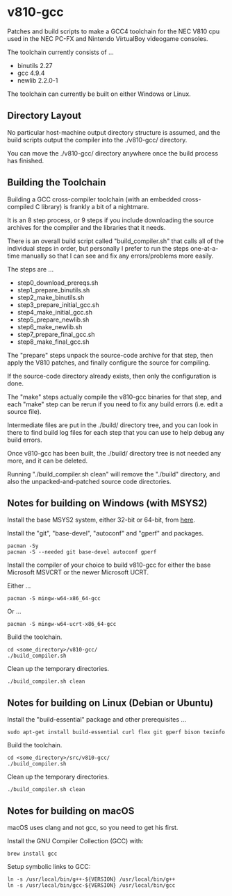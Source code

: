 # v810-gcc
Patches and build scripts to make a GCC4 toolchain for the NEC V810 cpu used in the NEC PC-FX and Nintendo VirtualBoy videogame consoles.

The toolchain currently consists of ...
* binutils 2.27
* gcc 4.9.4
* newlib 2.2.0-1

The toolchain can currently be built on either Windows or Linux.


## Directory Layout

No particular host-machine output directory structure is assumed, and the build scripts output the compiler into the ./v810-gcc/ directory.

You can move the ./v810-gcc/ directory anywhere once the build process has finished.


## Building the Toolchain

Building a GCC cross-compiler toolchain (with an embedded cross-compiled C library) is frankly a bit of a nightmare.

It is an 8 step process, or 9 steps if you include downloading the source archives for the compiler and the libraries that it needs.

There is an overall build script called "build_compiler.sh" that calls all of the individual steps in order, but personally I prefer to run the steps one-at-a-time manually so that I can see and fix any errors/problems more easily.

The steps are ...
* step0_download_prereqs.sh
* step1_prepare_binutils.sh
* step2_make_binutils.sh
* step3_prepare_initial_gcc.sh
* step4_make_initial_gcc.sh
* step5_prepare_newlib.sh
* step6_make_newlib.sh
* step7_prepare_final_gcc.sh
* step8_make_final_gcc.sh


The "prepare" steps unpack the source-code archive for that step, then apply the V810 patches, and finally configure the source for compiling.

If the source-code directory already exists, then only the configuration is done.


The "make" steps actually compile the v810-gcc binaries for that step, and each "make" step can be rerun if you need to fix any build errors (i.e. edit a source file).


Intermediate files are put in the ./build/ directory tree, and you can look in there to find build log files for each step that you can use to help debug any build errors.

Once v810-gcc has been built, the ./build/ directory tree is not needed any more, and it can be deleted.

Running "./build_compiler.sh clean" will remove the "./build" directory, and also the unpacked-and-patched source code directories.


## Notes for building on Windows (with MSYS2)

Install the base MSYS2 system, either 32-bit or 64-bit, from [here](https://www.msys2.org/).

Install the "git", "base-devel", "autoconf" and "gperf" and packages.
```
pacman -Sy
pacman -S --needed git base-devel autoconf gperf
```

Install the compiler of your choice to build v810-gcc for either the base Microsoft MSVCRT or the newer Microsoft UCRT.

Either ...
```
pacman -S mingw-w64-x86_64-gcc
```
Or ...
```
pacman -S mingw-w64-ucrt-x86_64-gcc
```

Build the toolchain.
```
cd <some_directory>/v810-gcc/
./build_compiler.sh
```

Clean up the temporary directories.
```
./build_compiler.sh clean
```


## Notes for building on Linux (Debian or Ubuntu)

Install the "build-essential" package and other prerequisites ...
```
sudo apt-get install build-essential curl flex git gperf bison texinfo 
```

Build the toolchain.
```
cd <some_directory>/src/v810-gcc/
./build_compiler.sh
```

Clean up the temporary directories.
```
./build_compiler.sh clean
```


## Notes for building on macOS

macOS uses clang and not gcc, so you need to get his first.

Install the GNU Compiler Collection (GCC) with:
```
brew install gcc
```

Setup symbolic links to GCC:

```
ln -s /usr/local/bin/g++-${VERSION} /usr/local/bin/g++
ln -s /usr/local/bin/gcc-${VERSION} /usr/local/bin/gcc
```


